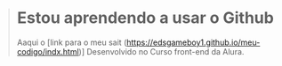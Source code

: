 > # Estou aprendendo a usar o Github
>Aaqui o [link para o meu sait  (https://edsgameboy1.github.io/meu-codigo/indx.html)] Desenvolvido no Curso front-end da Alura.
